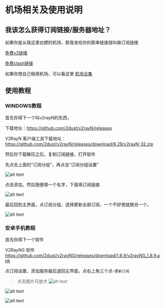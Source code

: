 
# 机场相关及使用说明

## 我该怎么获得订阅链接/服务器地址？

如果你是从我这里白嫖的机场，那我发给你的那串链接就叫做订阅链接

[免费v2链接](https://gh.api.99988866.xyz/https://raw.githubusercontent.com/aiboboxx/v2rayfree/main/v2)

[免费clash链接](https://gh.api.99988866.xyz/https://raw.githubusercontent.com/aiboboxx/clashfree/main/clash.yml)

如果你想自己租用机场，可以看这里 [机场合集](https://9.234456.xyz/abc.html)

## 使用教程

### WINDOWS教程

首先你得下一个叫v2rayN的东西，

下载地址：https://github.com/2dust/v2rayN/releases

V2RayN 客户端工具下载地址：https://github.com/2dust/v2rayN/releases/download/6.29/v2rayN-32.zip

然后你下载解压之后，复制订阅链接，打开软件

先点击上面的“订阅分组”，再点击“订阅分组设置”

![alt text](assets/v2/image.png)


点击添加，然后随便填一个名字，下面填订阅链接

![alt text](assets/v2/image-1.png)

最后回到主界面，点订阅分组，选择更新全部订阅，一个不好使就换另一个。

![alt text](assets/v2/image-2.png)

### 安卓手机教程

首先你得下一个软件

V2RayNG 软件 https://github.com/2dust/v2rayNG/releases/download/1.8.9/v2rayNG_1.8.9.apk

点订阅设置，添加服务器后退回主界面，点右上角三个点-`更新订阅`

>点击图片可放大
![alt text](assets/v2/image-3.png ':size=30%')

![alt text](assets/v2/image-4.png ':size=30%')

![alt text](assets/v2/image-5.png ':size=30%')